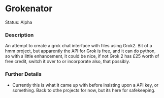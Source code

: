 # Grokenator
Status: Alpha

### Description
An attempt to create a grok chat interface with files using Grok2. Bit of a hmm project, but apparently the API for Grok is free, and it can do python, so with a little enhancement, it could be nice, if not Grok 2 has £25 worth of free credit, switch it over to or incorporate also, that possibly.

### Further Details
- Currently this is what it came up with before insisting upon a API key, or something. Back to othe projects for now, but its here for safekeeping.
